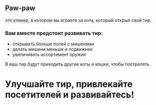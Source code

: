 ## Paw-paw
это кликер, в котором вы играете за кота, который открыл свой тир.

### Вам вместе предстоит развивать тир:
- открывать больше полей с мишенями
- делать мишени меньше и подвижнее
- увиличивать ассортимент оружия

В ваш тир будут приходить другие коты и кошки, чтобы пострелять
# Улучшайте тир, привлекайте посетителей и развивайтесь!
